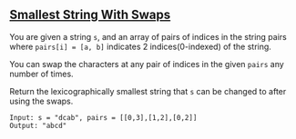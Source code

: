 ## [Smallest String With Swaps](https://leetcode.com/problems/smallest-string-with-swaps/)
You are given a string `s`, and an array of pairs of indices in the string pairs where `pairs[i] = [a, b]` indicates 2 indices(0-indexed) of the string.

You can swap the characters at any pair of indices in the given `pairs` any number of times.

Return the lexicographically smallest string that `s` can be changed to after using the swaps.



```
Input: s = "dcab", pairs = [[0,3],[1,2],[0,2]]
Output: "abcd"
```
